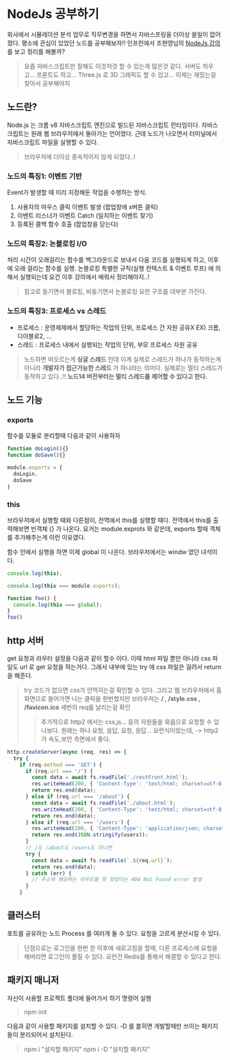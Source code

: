 # NodeJs 공부하기 

 회사에서 시뮬레이션 분석 업무로 직무변경을 하면서 자바스프링을 더이상 쓸일이 없어졌다. 평소에 관심이 있었던 노드를 공부해보자!! 인프런에서 조현영님의 [NodeJs 강의](https://www.inflearn.com/course/%EB%85%B8%EB%93%9C-%EA%B5%90%EA%B3%BC%EC%84%9C/dashboard) 를 보고 정리를 해볼까?

> 요즘 자바스크립트만 잘해도 이것저것 할 수 있는게 많은것 같다. 서버도 띄우고... 프론트도 하고... Three.js 로 3D 그래픽도 할 수 있고... 이제는 재밌는걸 찾아서 공부해야지


## 노드란?
Node.js 는 크롬 v8 자바스크립트 엔진으로 빌드된 자바스크립트 런타임이다. 자바스크립트는 원래 웹 브라우저에서 돌아가는 언어였다. 근데 노드가 나오면서 터미널에서 자바스크립트 파일을 실행할 수 있다. 
> 브라우저에 더이상 종속적이지 않게 되었다..!

### 노드의 특징1: 이벤트 기반
Event가 발생할 때 미리 지정해둔 작업을 수행하는 방식. 
1. 사용자의 마우스 클릭 이벤트 발생 (팝업창에 x버튼 클릭)
2. 이벤트 리스너가 이벤트 Catch  (일치하는 이벤트 찾기)
3. 등록된 콜백 함수 호출 (팝업창을 닫는다)

### 노드의 특징2: 논블로킹 I/O
처리 시간이 오래걸리는 함수를 백그라운드로 보내서 다음 코드를 실행되게 하고, 이후에 오래 걸리는 함수를 실행. 논블로킹 특별한 규칙(실행 컨텍스트 & 이벤트 루프) 에 의해서 실행되는데 요건 이후 강의에서 배워서 정리해야지..!
> 참고로 동기면서 블로킹, 비동기면서 논블로킹 요런 구조를 대부분 가진다. 

### 노드의 특징3: 프로세스 vs 스레드

- 프로세스 : 운영체제에서 할당하는 작업의 단위, 프로세스 간 자원 공유X
EX) 크롬, 디아블로2, ...
- 스레드 : 프로세스 내에서 실행되는 작업의 단위, 부모 프로세스 자원 공유

> 노드하면 떠오르는게 **싱글 스레드** 인데 이게 실제로 스레드가 하나가 동작하는게 아니라 **개발자가 접근가능한 스레드** 가 하나라는 의미다. 실제로는 멀티 스레드가 동작하고 있다..!! **노드14 버전부터는 멀티 스레드를 제어할 수 있다고 한다.**

## 노드 기능

### exports 

함수를 모듈로 분리할때 다음과 같이 사용하자

```javascript
function doLogin(){}
function doSave(){}

module.exports = {
  doLogin,
  doSave
}
```

### this
브라우저에서 실행할 때와 다른점이, 전역에서 this를 실행할 때다. 전역에서 this를 출력해보면 빈객체 {} 가 나온다. 요거는 module.exprots 와 같은데, exports 할때 객체를 추가해주는게 이런 이유였다.

함수 안에서 실행을 하면 이제 global 이 나온다. 브라우저에서는 windw 였던 녀석이다.

```js
console.log(this); 

console.log(this === module.exports);

function foo() {
  console.log(this === global);
}
foo()
```

## http 서버

get 요청과 라우터 설정을 다음과 같이 할수 이다. 이때 html 파일 뿐만 아니라 css 파일도 url 로 get 요청을 하는거다. 그래서 내부에 있는 try 에 css 파일은 걸려서 return 을 해준다.

> try 코드가 없으면 css가 안먹히는걸 확인할 수 있다. 그리고 웹 브라우저에서 홈 화면으로 들어가면 나는 클릭을 한번했지만  브라우저는 **/ , /style.css , /favicon.ico** 세번의 req를 날리는걸 확인
> > 추가적으로 http2 에서는 css,js... 등의 자원들을 묶음으로 요청할 수 있나보다. 원래는 하나 요청, 응답, 요청, 응답... 요런식이었는데, -> http2 가 속도,보안 측면에서 좋다.

```js
http.createServer(async (req, res) => {
  try {
    if (req.method === 'GET') {
      if (req.url === '/') {
        const data = await fs.readFile('./restFront.html');
        res.writeHead(200, { 'Content-Type': 'text/html; charset=utf-8' });
        return res.end(data);
      } else if (req.url === '/about') {
        const data = await fs.readFile('./about.html');
        res.writeHead(200, { 'Content-Type': 'text/html; charset=utf-8' });
        return res.end(data);
      } else if (req.url === '/users') {
        res.writeHead(200, { 'Content-Type': 'application/json; charset=utf-8' });
        return res.end(JSON.stringify(users));
      }
      // /도 /about도 /users도 아니면
      try {
        const data = await fs.readFile(`.${req.url}`);
        return res.end(data);
      } catch (err) {
        // 주소에 해당하는 라우트를 못 찾았다는 404 Not Found error 발생
      }
    }
```

## 클러스터
포트를 공유하는 노드 Process 를 여러개 둘 수 있다. 요청을 고르게 분산시킬 수 있다. 
> 단점으로는 로그인을 한번 한 이후에 새로고침을 할때, 다른 프로세스에 요청을 해버리면 로그인이 풀릴 수 있다. 요런건 Redis를 통해서 해결할 수 있다고 한다.

## 패키지 매니저

자신이 사용할 프로젝트 폴더에 들어가서 하기 명령어 실행
> npm init

다음과 같이 사용할 패키지를 설치할 수 있다. -D 를 붙히면 개발할때만 쓰이는 패키지들이 분리되어서 설치된다. 
> npm i "설치할 패키지"
npm i -D "설치할 패키지"




